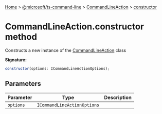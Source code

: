 [Home](./index) &gt; [@microsoft/ts-command-line](./ts-command-line.md) &gt; [CommandLineAction](./ts-command-line.commandlineaction.md) &gt; [constructor](./ts-command-line.commandlineaction.constructor.md)

# CommandLineAction.constructor method

Constructs a new instance of the [CommandLineAction](./ts-command-line.commandlineaction.md) class

**Signature:**
```javascript
constructor(options: ICommandLineActionOptions);
```

## Parameters

|  Parameter | Type | Description |
|  --- | --- | --- |
|  `options` | `ICommandLineActionOptions` |  |

